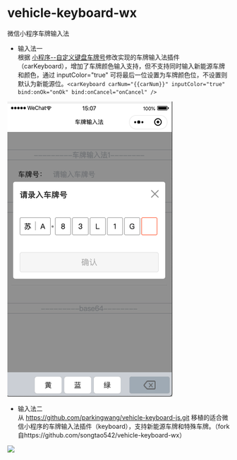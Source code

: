 # vehicle-keyboard-wx
微信小程序车牌输入法

* 输入法一  
根据 [小程序--自定义键盘车牌号](https://juejin.im/post/5c4e7069e51d454b0d75d3db)修改实现的车牌输入法插件（carKeyboard），增加了车牌颜色输入支持，但不支持同时输入新能源车牌和颜色，通过 inputColor="true" 可将最后一位设置为车牌颜色位，不设置则默认为新能源位。```<carKeyboard carNum="{{carNum}}" inputColor="true" bind:onOk="onOk" bind:onCancel="onCancel" />```

![](keyboard.png)

* 输入法二  
从 https://github.com/parkingwang/vehicle-keyboard-js.git 移植的适合微信小程序的车牌输入法插件（keyboard），支持新能源车牌和特殊车牌。（fork自https://github.com/songtao542/vehicle-keyboard-wx）

![](keyboard.jpg)
